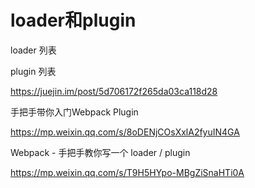 # loader和plugin


loader 列表

plugin 列表



https://juejin.im/post/5d706172f265da03ca118d28





手把手带你入门Webpack Plugin

https://mp.weixin.qq.com/s/8oDENjCOsXxlA2fyuIN4GA





Webpack - 手把手教你写一个 loader / plugin

https://mp.weixin.qq.com/s/T9H5HYpo-MBgZiSnaHTi0A